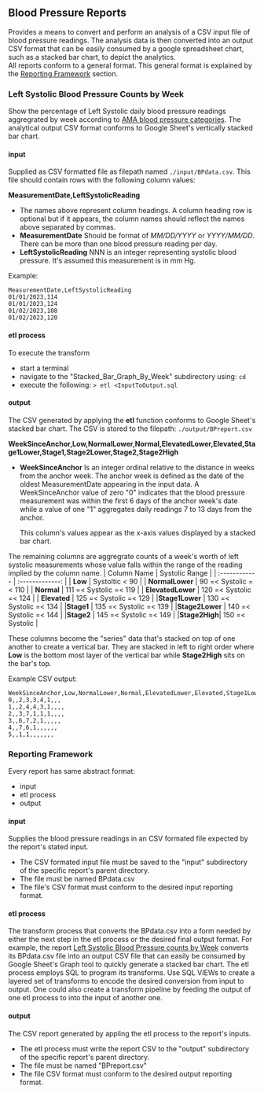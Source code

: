 ## Blood Pressure Reports
Provides a means to convert and perform an analysis of a CSV input file of blood pressure readings.  The analysis data is then converted into an output  CSV format that can be easily consumed by a google spreadsheet chart, such as a stacked bar chart, to depict the analytics.  
All reports conform to a general format.  This general format is explained by the [Reporting Framework](#reporting-framework) section. 
### Left Systolic Blood Pressure Counts by Week
Show the percentage of Left Systolic daily blood pressure readings aggregrated by week according to [AMA blood pressure categories](https://targetbp.org/best-practices/guidelines17/).  The analytical output CSV format conforms to Google Sheet's vertically stacked bar chart.
#### input
Supplied as CSV formatted file as filepath named ```./input/BPdata.csv```.  This file should contain rows with the following column values:

**MeasurementDate,LeftSystolicReading**  
 + The names above represent column headings.  A column heading row is optional but if it appears, the column names should reflect the names above separated by commas.
 + **MeasurementDate** Should be format of _MM/DD/YYYY_ or _YYYY/MM/DD_.  There can be more than one blood pressure reading per day.
 + **LeftSystolicReading**  NNN is an integer representing systolic blood pressure.  It's assumed this measurement is in mm Hg.

Example:
```
MeasurementDate,LeftSystolicReading
01/01/2023,114
01/01/2023,124
01/02/2023,108
01/02/2023,120
```
#### etl process
To execute the transform 
  + start a terminal
  + navigate to the "Stacked_Bar_Graph_By_Week" subdirectory using: ```cd```
  + execute the following: ```> etl <InputToOutput.sql ```
#### output
The CSV generated by applying the **etl** function conforms to Google Sheet's stacked bar chart.  The CSV is stored to the filepath: ```./output/BPreport.csv```

**WeekSinceAnchor,Low,NormalLower,Normal,ElevatedLower,Elevated,Stage1Lower,Stage1,Stage2Lower,Stage2,Stage2High**
  + **WeekSinceAnchor**  Is an integer ordinal relative to the distance in weeks from the anchor week.  The anchor week is defined as the date of the oldest MeasurementDate appearing in the input data.  A WeekSinceAnchor value of zero "0" indicates that the blood pressure measurement was within the first 6 days of the anchor week's date while a value of one "1" aggregates daily readings 7 to 13 days from the anchor. 

    This column's values appear as the x-axis values displayed by a stacked bar chart.

The remaining columns are aggregrate counts of a week's worth of left systolic measurements whose value falls within the range of the reading implied by the column name.
| Column Name  |  Systolic Range |
| :------------ | :-------------: |
| **Low**  | Systoltic < 90  |
| **NormalLower** | 90 =< Systolic =< 110 |
| **Normal**  | 111 =< Systolic =< 119 |
| **ElevatedLower** | 120 =< Systolic =< 124 |
| **Elevated** | 125 =< Systolic =< 129  |
|**Stage1Lower** | 130 =< Systolic =< 134 |
|**Stage1** | 135 =< Systolic =< 139 |
|**Stage2Lower** | 140 =< Systolic =< 144 |
|**Stage2** | 145 =< Systolic =< 149 |
|**Stage2High**| 150 =< Systolic |

These columns become the "series" data that's stacked on top of one another to create a vertical bar.  They are stacked in left to right order where  **Low** is the bottom most layer of the vertical bar while **Stage2High** sits on the bar's top.
 
Example CSV output:
```
WeekSinceAnchor,Low,NormalLower,Normal,ElevatedLower,Elevated,Stage1Lower,Stage1,Stage2Lower,Stage2,Stage2High  
0,,2,3,3,4,1,,,  
1,,2,4,4,3,1,,,,  
2,,3,7,1,1,1,,,,  
3,,6,7,2,1,,,,,  
4,,7,6,1,,,,,,  
5,,1,1,,,,,,,  
```
### Reporting Framework
Every report has same abstract format:
  + input 
  + etl process
  + output
#### input
Supplies the blood pressure readings in an CSV formated file expected by the report's stated input.
  + The CSV formated input file must be saved to the "input" subdirectory of the specific report's parent directory.
  + The file must be named BPdata.csv
  + The file's CSV format must conform to the desired input reporting format.
#### etl process
The transform process that converts the BPdata.csv into a form needed by either the next step in the etl process or the desired final output format.  For example, the report [Left Systolic Blood Pressure counts by Week](#left-systolic-blood-pressure-counts-by-week) converts its BPdata.csv file into an output CSV file that can easily be consumed by Google Sheet's Graph tool to quickly generate a stacked bar chart.
The etl process employs SQL to program its transforms.  Use SQL VIEWs to create a layered set of transforms to encode the desired conversion from input to output.  One could also create a transform pipeline by feeding the
output of one etl process to into the input of another one. 
#### output
The CSV report generated by appling the etl process to the report's inputs.
  + The etl process must write the report CSV to the "output" subdirectory of the specific report's parent directory.
  + The file must be named "BPreport.csv"
  + The file CSV format must conform to the desired output reporting format.

